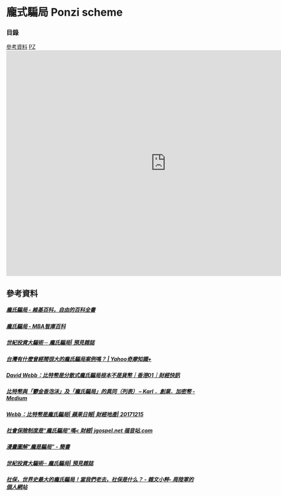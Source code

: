 <html>
  <H1>龐式騙局 Ponzi scheme</H1>
  <H3>目錄</H3>
  <A HREF=#zl>參考資料</A>
  <A HREF="https://drive.google.com/file/d/1Imig8A_4Bh0aEcRDsyqt7ctbpoJs5cmq/view?usp=sharing">PZ</A>
   <center><embed src="https://drive.google.com/file/d/1Imig8A_4Bh0aEcRDsyqt7ctbpoJs5cmq/view?usp=sharing" width="850" height="600"></center>

  
  <H2><A NAME=zl></a>參考資料</H2>
  
  <h5><A HREF ="https://zh.wikipedia.org/wiki/%E9%BE%90%E8%8C%B2%E9%A8%99%E5%B1%80">龐氏騙局 - 維基百科，自由的百科全書</A></h5>
  <h5><A HREF ="http://wiki.mbalib.com/zh-tw/%E5%BA%9E%E6%B0%8F%E9%AA%97%E5%B1%80">龐氏騙局 - MBA智庫百科</A></h5>
  <h5><A HREF ="https://journal.eyeprophet.com/%E4%B8%96%E7%B4%80%E6%8A%95%E8%B3%87%E5%A4%A7%E9%A8%99%E8%A1%93%E2%94%80%E9%BE%90%E6%B0%8F%E9%A8%99%E5%B1%80/">世紀投資大騙術 ─ 龐氏騙局| 預見雜誌</A></h5>
  <h5><A HREF ="https://tw.answers.yahoo.com/question/index?qid=20131212000010KK03447">台灣有什麼曾經鬧很大的龐氏騙局案例嗎？ | Yahoo奇摩知識+</A></h5>
  <h5><A HREF ="https://www.hk01.com/%E8%B2%A1%E7%B6%93%E5%BF%AB%E8%A8%8A/141413/david-webb-%E6%AF%94%E7%89%B9%E5%B9%A3%E6%98%AF%E5%88%86%E6%95%A3%E5%BC%8F%E9%BE%90%E6%B0%8F%E9%A8%99%E5%B1%80-%E6%A0%B9%E6%9C%AC%E4%B8%8D%E6%98%AF%E8%B2%A8%E5%B9%A3">David Webb：比特幣是分散式龐氏騙局根本不是貨幣｜香港01｜財經快訊</A></h5>
  <h5><A HREF ="https://medium.com/@karlchankaho/https-medium-com-karlchankaho-table-format-comparing-bitcoin-ponzi-and-tunip-fever-613bb5192f86">比特幣與「鬱金香泡沬」及「龐氏騙局」的異同（列表） – Karl ．創業．加密幣 - Medium</A></h5>
  <h5><A HREF ="https://hk.finance.appledaily.com/finance/daily/article/20171215/20245507">Webb：比特幣是龐氏騙局| 蘋果日報| 財經地產| 20171215</A></h5>
  <h5><A HREF ="https://www.jgospel.net/c/2/69367/347/3986/%E7%A4%BE%E6%9C%83%E4%BF%9D%E9%9A%AA%E5%88%B6%E5%BA%A6%E6%98%AF%E2%80%9C%E9%BE%90%E6%B0%8F%E9%A8%99%E5%B1%80%E2%80%9D%E5%97%8E.aspx">社會保險制度是“龐氏騙局”嗎< 財經| jgospel.net 福音站.com</A></h5>
  <h5><A HREF ="https://www.jianshu.com/p/19e5da2e9508">漫畫圖解“龐是騙局” - 簡書</A></h5>
  <h5><A HREF ="https://journal.eyeprophet.com/%E4%B8%96%E7%B4%80%E6%8A%95%E8%B3%87%E5%A4%A7%E9%A8%99%E8%A1%93%E2%94%80%E9%BE%90%E6%B0%8F%E9%A8%99%E5%B1%80/">世紀投資大騙術─ 龐氏騙局| 預見雜誌</A></h5>
  <h5><A HREF ="https://www.zhoulujun.cn/html/res/literature/essay/2015_0927_299.html">社保，世界史最大的龐氏騙局！當我們老去，社保是什么？ - 雜文小粹- 周陸軍的個人網站</A></h5>
</html>
